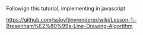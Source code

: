 Followign this tutorial, implementing in javascript

https://github.com/ssloy/tinyrenderer/wiki/Lesson-1:-Bresenham%E2%80%99s-Line-Drawing-Algorithm
